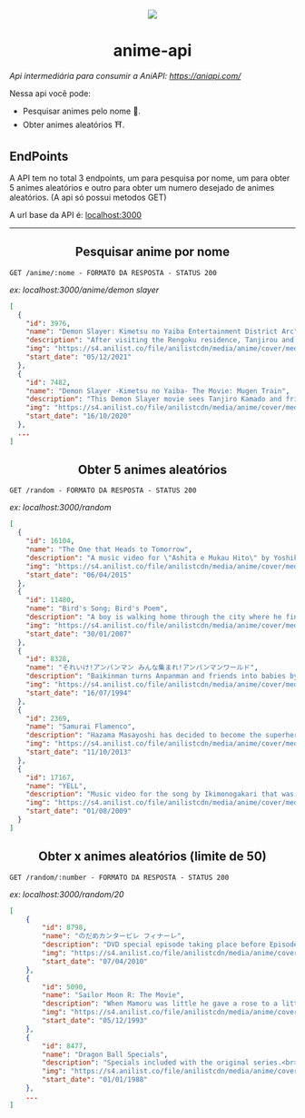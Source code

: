 <h1 align="center">
	<img src="https://scontent.fbat1-1.fna.fbcdn.net/v/t1.18169-9/25660201_1538102879578655_255806531285803801_n.jpg?_nc_cat=101&ccb=1-5&_nc_sid=8bfeb9&_nc_eui2=AeG8pA4K9HP3X9i17KwG2uJFxyMwh7xZz7bHIzCHvFnPtus8mxP2udaBp5sGpxOEI2vb87cFTHoWos3mJpyifYOa&_nc_ohc=eEChrTU56hQAX8bzecS&_nc_ht=scontent.fbat1-1.fna&oh=00_AT-T6quiIVTSjckXLTC-pyx6dCq1vwQ4q7sfsVfwGb2QEg&oe=624F5801" />
</h1>

 <h1 align="center">anime-api</h1>

_Api intermediária para consumir a AniAPI: https://aniapi.com/_

Nessa api você pode:

- Pesquisar animes pelo nome 🥷.
- Obter animes aleatórios ⛩️.

## EndPoints

A API tem no total 3 endpoints, um para pesquisa por nome, um para obter 5 animes aleatórios e outro para obter um numero desejado de animes aleatórios. (A api só possui metodos GET)

A url base da API é: [localhost:3000](localhost:3000)

<hr>

## <center>Pesquisar anime por nome</center>

`GET /anime/:nome - FORMATO DA RESPOSTA - STATUS 200`

_ex: localhost:3000/anime/demon slayer_

```json
[
  {
    "id": 3976,
    "name": "Demon Slayer: Kimetsu no Yaiba Entertainment District Arc",
    "description": "After visiting the Rengoku residence, Tanjirou and his comrades volunteer for a mission within the Entertainment District, a place where desires are sold and demons dwell. They journey alongside the flashy Sound Hashira, Tengen Uzui, in search of a monstrous foe terrorizing the town. Sworn to slay creatures of the night, the hunt continues.\n<br><br>\n(Source: Funimation)\n<br><br>\n<i>Note:<br>\n- The first episode aired with a runtime of ~47 minutes.<br>\n- The last episode aired with a runtime of ~33 minutes.</i>",
    "img": "https://s4.anilist.co/file/anilistcdn/media/anime/cover/medium/bx142329-Oa6NT07c5KOn.jpg",
    "start_date": "05/12/2021"
  },
  {
    "id": 7482,
    "name": "Demon Slayer -Kimetsu no Yaiba- The Movie: Mugen Train",
    "description": "This Demon Slayer movie sees Tanjiro Kamado and friends from the Demon Slayer corps board the Infinity Train on a new mission to investigate a mysterious series of disappearances, perpetrated by a demon who has been tormenting people and killing the demon slayers who oppose it.",
    "img": "https://s4.anilist.co/file/anilistcdn/media/anime/cover/medium/bx112151-1qlQwPB1RrJe.png",
    "start_date": "16/10/2020"
  },
  ...
]
```

## <center>Obter 5 animes aleatórios</center>

`GET /random - FORMATO DA RESPOSTA - STATUS 200`

_ex: localhost:3000/random_

```json
[
  {
    "id": 16104,
    "name": "The One that Heads to Tomorrow",
    "description": "A music video for \"Ashita e Mukau Hito\" by Yoshiko Hanzaki.",
    "img": "https://s4.anilist.co/file/anilistcdn/media/anime/cover/medium/104096-ckjPWsSgBnsg.jpg",
    "start_date": "06/04/2015"
  },
  {
    "id": 11480,
    "name": "Bird's Song; Bird's Poem",
    "description": "A boy is walking home through the city where he finds a new path that he follows. It starts to rain and he sheeks shelter with the aid of a girl. He falls in love with the girl. He gets a feather, and if he always carries it, they will meet again. He returns to his home following the path, but the next day he cant find it again. Time progresses and he forgets the girl. 50 years later he returns to the same city and he dreams of the girl. He is still dutifully carrying the feather. <br><br>\nWritten, drawn, and directed by famed illustrator Yoshitaka Amano. <br><br>\n(Source: AniDB, ANN) ",
    "img": "https://s4.anilist.co/file/anilistcdn/media/anime/cover/medium/b5819-C0s7Hxz8lQBC.png",
    "start_date": "30/01/2007"
  },
  {
    "id": 8328,
    "name": "それいけ!アンパンマン みんな集まれ!アンパンマンワールド",
    "description": "Baikinman turns Anpanman and friends into babies by using the red water from a mysterious fountain that turns anyone who touches it into a baby.<br>\n<br>\n<i>Some sources list the movie having 3 episodes that total of 30min</i>",
    "img": "https://s4.anilist.co/file/anilistcdn/media/anime/cover/medium/b143548-yvvQsbQfvz06.jpg",
    "start_date": "16/07/1994"
  },
  {
    "id": 2369,
    "name": "Samurai Flamenco",
    "description": "Hazama Masayoshi has decided to become the superhero Samurai Flamenco in spite of having no special abilities or modifications. Goto Hidenori is a police officer who learns his secret identity by chance, which causes him all sorts of trouble.\n<br><br>\n(Source: Anime News Network)",
    "img": "https://s4.anilist.co/file/anilistcdn/media/anime/cover/medium/bx19365-Q6AIDGI2139N.jpg",
    "start_date": "11/10/2013"
  },
  {
    "id": 17167,
    "name": "YELL",
    "description": "Music video for the song by Ikimonogakari that was featured on NHK's Minna no Uta program.",
    "img": "https://s4.anilist.co/file/anilistcdn/media/anime/cover/medium/b145374-CqPLQY4Oi3oW.png",
    "start_date": "01/08/2009"
  }
]
```

## <center>Obter x animes aleatórios (limite de 50)</center>

`GET /random/:number - FORMATO DA RESPOSTA - STATUS 200`

_ex: localhost:3000/random/20_

```json
[
	{
		"id": 8798,
		"name": "のだめカンタービレ フィナーレ",
		"description": "DVD special episode taking place before Episode 1 of Finale that focuses on Miki Kiyora making it to the final round of a competition in Paris.\n\n(Source: Wiki)",
		"img": "https://s4.anilist.co/file/anilistcdn/media/anime/cover/medium/nx8038-b8K9nnetX8Xx.jpg",
		"start_date": "07/04/2010"
	},
	{
		"id": 5090,
		"name": "Sailor Moon R: The Movie",
		"description": "When Mamoru was little he gave a rose to a little boy named Fiore. Fiore promised that one day he would bring Mamoru lots of flowers. Now Fiore has come back to earth but his intentions are not merely to fulfil a promise...\n<br><br>\n(Source: Anime News Network)",
		"img": "https://s4.anilist.co/file/anilistcdn/media/anime/cover/medium/bx531-UMYCfO107YQO.jpg",
		"start_date": "05/12/1993"
	},
	{
		"id": 8477,
		"name": "Dragon Ball Specials",
		"description": "Specials included with the original series.<br><br><strong>Goku no Koutsuuanzen</strong> (Goku's Traffic Safety)<br>\nGoku is heading to West City to attend Bulma's birthday party, and on the way he ends up learning the rules for getting through traffic. The movie was for children to watch so it would teach them how to get across a pedestrian crossing.<br><br><strong>Goku no Shouboutai</strong> (Goku's Fire Brigade)<br>\nAn episode for kids where Goku and the others work for the Fire brigade and explain how avoid problems with fire.",
		"img": "https://s4.anilist.co/file/anilistcdn/media/anime/cover/medium/2520.jpg",
		"start_date": "01/01/1988"
	},
	...
]
```
